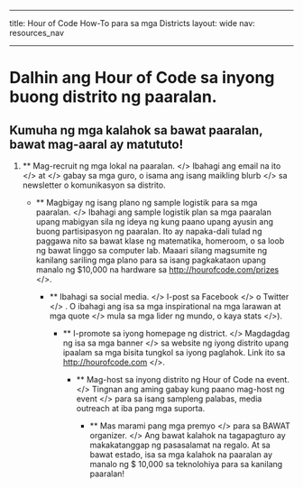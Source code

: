 * * *

title: Hour of Code How-To para sa mga Districts layout: wide nav: resources_nav

* * *

# Dalhin ang Hour of Code sa inyong buong distrito ng paaralan.

## Kumuha ng mga kalahok sa bawat paaralan, bawat mag-aaral ay matututo!

  1. ** Mag-recruit ng mga lokal na paaralan. </> Ibahagi  ang email na ito </> at  </> gabay sa mga guro, o isama ang isang  maikling blurb </> sa newsletter o komunikasyon sa distrito.</p></li> 
    
      * ** Magbigay ng isang plano ng sample logistik para sa mga paaralan. </> Ibahagi ang sample logistik plan sa mga paaralan upang mabigyan sila ng ideya ng kung paano upang ayusin ang buong partisipasyon ng paaralan. Ito ay napaka-dali tulad ng paggawa nito sa bawat klase ng matematika, homeroom, o sa loob ng bawat linggo sa computer lab. Maaari silang magsumite ng kanilang sariling mga plano para sa isang pagkakataon upang manalo ng $10,000 na hardware sa  http://hourofcode.com/prizes </>.</p></li> 
        
          * ** Ibahagi sa social media. </> I-post sa  Facebook </> o  Twitter </> . O ibahagi ang isa sa mga inspirational na  mga larawan at mga quote </> mula sa mga lider ng ​​mundo, o kaya  stats </>).</p></li> 
            
              * ** I-promote sa iyong homepage ng district. </> Magdagdag ng isa sa mga  banner </> sa website ng iyong distrito upang ipaalam sa mga bisita tungkol sa iyong paglahok. Link ito sa  http://hourofcode.com </>.</p></li> 
                
                  * ** Mag-host sa inyong distrito ng Hour of Code na event. </> Tingnan ang aming  gabay kung paano mag-host ng event </> para sa isang sampleng palabas, media outreach at iba pang mga suporta.</p></li> 
                    
                      * ** Mas marami pang  mga premyo </> para sa BAWAT organizer. </> Ang bawat kalahok na tagapagturo ay makakatanggap ng pasasalamat na regalo. At sa bawat estado, isa sa mga kalahok na paaralan ay manalo ng $ 10,000 sa teknolohiya para sa kanilang paaralan!</p></li> </ol>